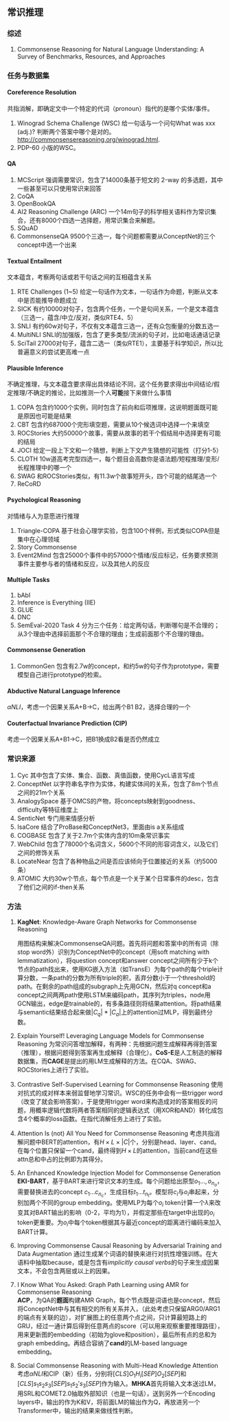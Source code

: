 ## 常识推理

### 综述

1. Commonsense Reasoning for Natural Language Understanding: A Survey of Benchmarks, Resources, and Approaches



### 任务与数据集

#### Coreference Resolution

共指消解，即确定文中一个特定的代词（pronoun）指代的是哪个实体/事件。

1. Winograd Schema Challenge (WSC)
   给一句话与一个问句What was xxx (adj.)? 判断两个答案中哪个是对的。 http://commonsensereasoning.org/winograd.html.  
2. PDP-60
   小版的WSC。

#### QA

1. MCScript
   强调需要常识，包含了14000条基于短文的 2-way 的多选题，其中一些甚至可以只使用常识来回答
2. CoQA
3. OpenBookQA
4. AI2 Reasoning Challenge (ARC)
   一个14m句子的科学相关语料作为常识集合，还有8000个四选一选择题，用常识集合来解题。
5. SQuAD
6. CommonsenseQA
   9500个三选一，每个问题都需要从ConceptNet的三个concept中选一个出来

#### Textual Entailment

文本蕴含，考察两句话或若干句话之间的互相蕴含关系

1. RTE Challenges (1\~5)
   给定一句话作为文本，一句话作为命题，判断从文本中是否能推导命题成立
2. SICK
   有约10000对句子，包含两个任务，一个是句间关系，一个是文本蕴含（三选一，蕴含/中立/反对，类似RTE4、5）
3. SNLI
   有约60w对句子，不仅有文本蕴含三选一，还有众包衡量的分数五选一
4. MultiNLI
   SNLI的加强版，包含了更多类型/流派的句子对，比如电话通话记录
5. SciTail
   27000对句子，蕴含二选一（类似RTE1），主要基于科学知识，所以比普遍意义的尝试更高难一点

#### Plausible Inference

不确定推理，与文本蕴含要求得出具体结论不同，这个任务要求得出中间结论/假定推理/不确定的推论，比如推测一个人**可能**接下来做什么事情

1. COPA
   包含约1000个实例，同时包含了前向和后项推理，这说明题面既可能是原因也可能是结果
2. CBT
   包含约687000个完形填空题，需要从10个候选词中选择一个来填空
3. ROCStories
   大约50000个故事，需要从故事的若干个假结局中选择更有可能的结局
4. JOCI
   给定一段上下文和一个猜想，判断上下文产生猜想的可能性（打分1-5）
5. CLOTH
   10w道高考完型四选一，每个题目会高数你是语法题/短程推理/变形/长程推理中的哪一个
6. SWAG
   和ROCStories类似，有11.3w个故事短开头，四个可能的结尾选一个
7. ReCoRD

#### Psychological Reasoning

对情绪与人为意愿进行推理

1. Triangle-COPA
   基于社会心理学实验，包含100个样例，形式类似COPA但是集中在心理领域
2. Story Commonsense
3. Event2Mind
   包含25000个事件中的57000个情绪/反应标记，任务要求预测事件主要参与者的情绪和反应，以及其他人的反应

#### Multiple Tasks

1. bAbI
2. Inference is Everything (IIE)
3. GLUE
4. DNC
5. SemEval-2020 Task 4
   分为三个任务：给定两句话，判断哪句是不合理的；从3个理由中选择前面那个不合理的理由；生成前面那个不合理的理由。

#### Commonsense Generation

1. CommonGen
   包含有2.7w的concept，和约5w的句子作为prototype，需要模型自己进行prototype的检索。

#### Abductive Natural Language Inference

$\alpha NLI$，考虑一个因果关系A+B->C，给出两个B1 B2，选择合理的一个

#### Couterfactual Invariance Prediction (CIP)

考虑一个因果关系A+B1->C，把B1换成B2看是否仍然成立



### 常识来源

1. Cyc
   其中包含了实体、集合、函数、真值函数，使用CycL语言写成
2. ConceptNet
   以字符串名字作为实体，构建实体间的关系，包含了8m个节点之间的21m个关系
3. AnalogySpace
   基于OMCS的产物，将concepts映射到goodness、difficulty等特征维度上
4. SenticNet
   专门用来情感分析
5. IsaCore
   结合了ProBase和ConceptNet3，里面由is a关系组成
6. COGBASE
   包含了关于2.7m个实体内含的10m条常识事实
7. WebChild
   包含了78000个名词含义，5600个不同的形容词含义，以及它们之间的修饰关系
8. LocateNear
   包含了各种物品之间是否应该倾向于位置接近的关系（约5000条）
9. ATOMIC
   大约30w个节点，每个节点是一个关于某个日常事件的desc，包含了他们之间的if-then关系



### 方法

1. **KagNet**: Knowledge-Aware Graph Networks for Commonsense Reasoning 

   用图结构来解决CommonsenseQA问题。首先将问题和答案中的所有词（除stop word外）识别为ConceptNet中的concept（用soft matching with lemmatization），将question concept和answer concept之间所有少于k个节点的path找出来，使用KG嵌入方法（如TransE）为每个path的每个triple计算分数，一条path的分数为所有triple的积，丢弃分数小于一个threshold的path。在剩余的path组成的subgraph上先用GCN，然后对q concept和a concept之间两两path使用LSTM来编码path，其序列为triples，node用GCN输出，edge是trainable的，有多条路径则将结果attention。将path结果与semantic结果结合起来做$|C_q|*|C_a|$上的attention过MLP，得到最终分数。

2. Explain Yourself! Leveraging Language Models for Commonsense Reasoning
   为常识问答增加解释，有两种：先根据问题生成解释再得到答案（推理），根据问题得到答案再生成解释（合理化）。**CoS-E**是人工制造的解释数据集，而**CAGE**是提出的用LM生成解释的方法。在CQA、SWAG、ROCStories上进行了实验。

3. Contrastive Self-Supervised Learning for Commonsense Reasoning
   使用对抗式的成对样本来弱监督地学习常识。WSC的任务中会有一些trigger word（改变了就会影响答案），于是使用trigger word来构造成对的答案相反的问题，用概率逻辑代数将两者答案相同的逻辑表达式（用XOR和AND）转化成包含4个概率的loss函数。在指代消解任务上进行了实验。

4. Attention Is (not) All You Need for Commonsense Reasoning
   考虑共指消解问题中BERT的attention，有$H\times L\times |C|$个，分别是head、layer、cand。在每个位置只保留一个cand，最终得到$H\times L$的attention，当前cand在这些attn总和中占的比例即为其得分。

5. An Enhanced Knowledge Injection Model for Commonsense Generation
   **EKI-BART**，基于BART来进行常识文本的生成。每个问题给出原型$o_1...,o_{n_o}$，需要替换进去的concept $c_1...c_{n_c}$，生成目标$t_1...t_{n_t}$。模型将$c_i$与$o_i$串起来，分别加两个不同的group embedding。使用MLP为每个$o_i$ token计算一个$\lambda$来改变其对BART输出的影响（0-2，平均为1），并假定那些在target中出现的$o_i$ token更重要。为$o_i$中每个token根据其与最近concept的距离进行编码来加入BART计算。

6. Improving Commonsense Causal Reasoning by Adversarial Training and Data Augmentation
   通过生成某个词语的替换来进行对抗性增强训练。在大语料中抽取because，或是包含有*implicitly causal verbs*的句子来生成因果文本，不会包含两层或以上的因果。

7. I Know What You Asked: Graph Path Learning using AMR for Commonsense Reasoning  
   **ACP**，为QA的**题面**构建AMR Graph，每个节点既是词语也是concept，然后将ConceptNet中与其有相交的所有关系并入，（此处考虑只保留ARG0/ARG1的端点有关联的边），对扩展图上的任意两个点之间，只计算最短路上的GRU，经过一通计算后得到任意两点的score（可以用来观察重要推理路径），用来更新图的embedding（初始为glove和position），最后所有点的总和为graph embedding。再结合容纳了**cand**的LM-based language embedding。

8. Social Commonsense Reasoning with Multi-Head Knowledge Attention
   考虑$\alpha NLI$和CIP（新）任务，分别将$[CLS] O_1 H_i[SEP]O_2[SEP]$和$[CLS]s_1s_2s_3[SEP]s_1s_2's_3[SEP]$作为输入。**MHKA**首先将输入文本送过LM，用SRL和COMET2.0抽取外部知识（也是一句话），送到另外一个Encoding layers中，输出的作为K和V，将前面LM的输出作为Q，再放进另一个Transformer中，输出的结果来做线性判断。


